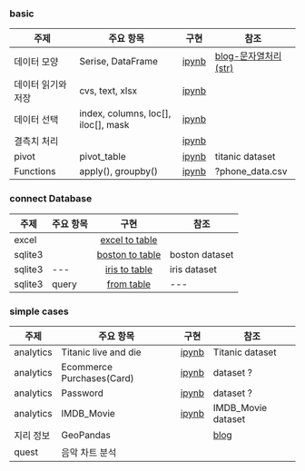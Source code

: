 ### basic
| 주제 | 주요 항목 | 구현 | 참조 |
| --- | --- | :---: | --- |
|데이터 모양|Serise, DataFrame|[ipynb](./pandas.ipynb) |[blog-문자열처리(str)](https://blog.naver.com/wideeyed/221603778414) | 
|데이터 읽기와 저장|cvs, text, xlsx|[ipynb](./fromfiles.ipynb) | |
|데이터 선택|index, columns, loc[], iloc[], mask |[ipynb](./pandas.ipynb) | |
|결측치 처리| |[ipynb](./missingvalues.ipynb) | |
|pivot|pivot_table|[ipynb](./pivot_table.ipynb)| titanic dataset |
|Functions|apply(), groupby()| [ipynb](./useful_functions.ipynb) | ?phone_data.csv |

### connect Database
| 주제 | 주요 항목 | 구현 | 참조 |
| --- | --- | :---: | --- |
|excel |  |[excel to table](./excel_sheet_to_sqlite.py)| |
| sqlite3 | | [boston to table](./boston_to_table.py) | boston dataset |
| sqlite3 | --- | [iris to table](./iris_to_table.py) | iris dataset |
| sqlite3 | query | [from table](./table_to_pandas_with_query.py) | --- |

### simple cases
| 주제 | 주요 항목 | 구현 | 참조 |
| --- | --- | :---: | --- |
| analytics | Titanic live and die | [ipynb](./cases/titanic_analytics.ipynb) | Titanic dataset |
| analytics | Ecommerce Purchases(Card) | [ipynb](./cases/EcommercePurchases.ipynb) | dataset ? |
| analytics | Password | [ipynb](./cases/Passwords.ipynb) | dataset ? |
| analytics | IMDB_Movie | [ipynb](./cases/IMDB_Movie.ipynb) | IMDB_Movie dataset |
|지리 정보| GeoPandas | |[blog](https://datascienceschool.net/03%20machine%20learning/03.04.01%20%EC%A7%80%EB%A6%AC%20%EC%A0%95%EB%B3%B4%20%EB%8D%B0%EC%9D%B4%ED%84%B0%20%EC%B2%98%EB%A6%AC.html#) |
|quest|음악 차트 분석| | |
